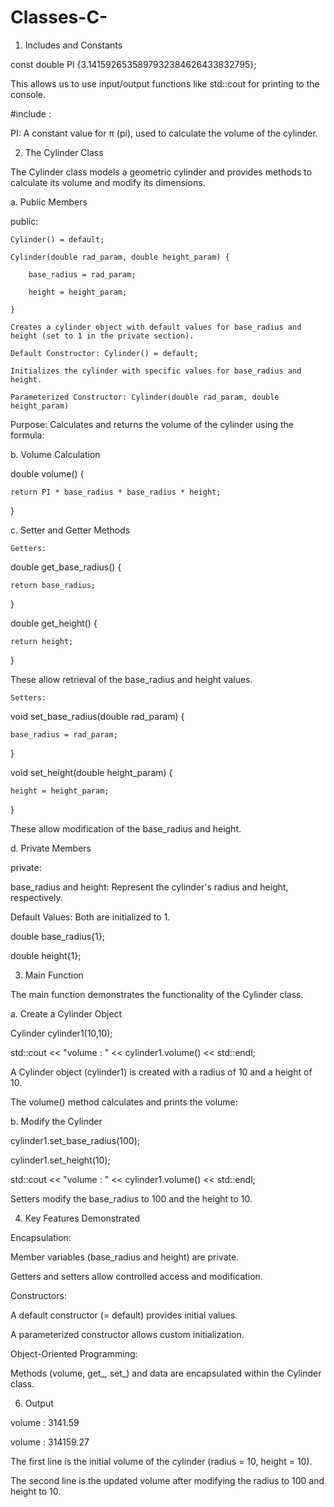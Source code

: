 # Classes-C-

1. Includes and Constants

const double PI {3.1415926535897932384626433832795};

This allows us to use input/output functions like std::cout for printing to the console.

#include <iostream>: 
    
PI: A constant value for π (pi), used to calculate the volume of the cylinder.

2. The Cylinder Class

The Cylinder class models a geometric cylinder and provides methods to calculate its volume and modify its dimensions.

a. Public Members

public:

    Cylinder() = default;
    
    Cylinder(double rad_param, double height_param) {
    
        base_radius = rad_param;
        
        height = height_param;
        
    }

    Creates a cylinder object with default values for base_radius and height (set to 1 in the private section).
    
    Default Constructor: Cylinder() = default; 

    Initializes the cylinder with specific values for base_radius and height.
    
    Parameterized Constructor: Cylinder(double rad_param, double height_param) 

Purpose: Calculates and returns the volume of the cylinder using the formula:

b. Volume Calculation

double volume() {

    return PI * base_radius * base_radius * height;
}


c. Setter and Getter Methods

    Getters:

double get_base_radius() {

    return base_radius;
    
}

double get_height() {

    return height;
    
}

These allow retrieval of the base_radius and height values.

    Setters:

void set_base_radius(double rad_param) {

    base_radius = rad_param;
    
}

void set_height(double height_param) {

    height = height_param;
    
}

These allow modification of the base_radius and height.

d. Private Members

private:

base_radius and height: Represent the cylinder's radius and height, respectively.

Default Values: Both are initialized to 1.

double base_radius{1};
    
double height{1};


3. Main Function

The main function demonstrates the functionality of the Cylinder class.

a. Create a Cylinder Object

Cylinder cylinder1(10,10);

std::cout << "volume : " << cylinder1.volume() << std::endl;

A Cylinder object (cylinder1) is created with a radius of 10 and a height of 10.
    
The volume() method calculates and prints the volume:

b. Modify the Cylinder

cylinder1.set_base_radius(100);

cylinder1.set_height(10);

std::cout << "volume : " << cylinder1.volume() << std::endl;

Setters modify the base_radius to 100 and the height to 10.

4. Key Features Demonstrated

Encapsulation:
   
Member variables (base_radius and height) are private.
   
Getters and setters allow controlled access and modification.
   
Constructors:
   
A default constructor (= default) provides initial values.
   
A parameterized constructor allows custom initialization.
   
Object-Oriented Programming:
   
Methods (volume, get_, set_) and data are encapsulated within the Cylinder class.

6. Output

volume : 3141.59

volume : 314159.27

The first line is the initial volume of the cylinder (radius = 10, height = 10).
    
The second line is the updated volume after modifying the radius to 100 and height to 10.

